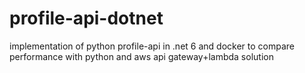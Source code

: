 # profile-api-dotnet
implementation of python profile-api in .net 6 and docker to compare performance with python and aws api gateway+lambda solution
